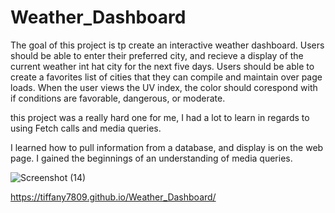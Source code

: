 # Weather_Dashboard

The goal of this project is tp create an interactive weather dashboard.
Users should be able to enter their preferred city, and recieve a display of the current weather int hat city for the next five days.
Users should be able to create a favorites list of cities that they can compile and maintain over page loads.
When the user views the UV index, the color should corespond with if conditions are favorable, dangerous, or moderate.

this project was a really hard one for me, I had a lot to learn in regards to using Fetch calls and media queries.

I learned how to pull information from a database, and display is on the web page.
I gained the beginnings of an understanding of media queries.




![Screenshot (14)](https://user-images.githubusercontent.com/97773921/161414082-375e8f66-ccf1-4230-a0d9-a6bc204df87c.png)


https://tiffany7809.github.io/Weather_Dashboard/
